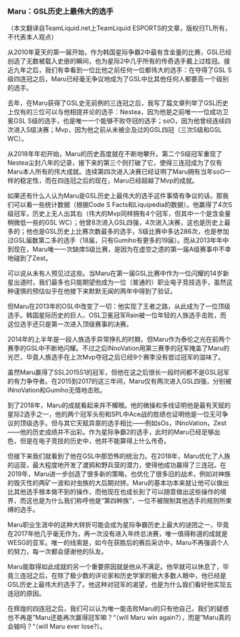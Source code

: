 ### Maru：GSL历史上最伟大的选手

（本文翻译自TeamLiquid.net上TeamLiquid ESPORTS的文章，版权归TL所有，不代表本人观点）

从2010年夏天的第一届开始，作为韩国星际争霸2中最有含金量的比赛，GSL已经创造了无数被载入史册的瞬间，也为星际2中几乎所有的传奇选手戴上过桂冠。接近九年之后，我们有幸看到一位比他之前任何一位都伟大的选手：在夺得了GSL S级四连冠之后，Maru已经毫无争议地成为了GSL中比其他任何人都要高一个级别的选手。

去年，在Maru获得了GSL史无前例的三连冠之后，我写了篇文章列举了GSL历史上仅有的三位可以与他相提并论的选手：Nestea，因为他是之前唯一一位成功卫冕GSL S级的选手，也是唯一一个能够不败夺冠的选手；soO，因为他曾经连续四次进入S级决赛；Mvp，因为他之前从未被企及过的GSL四冠（三次S级和GSL WC）。

从2018年年初开始，Maru的历史高度就在不断地攀升。第二个S级冠军重现了Nestea尘封八年的记录，接下来的第三个则打破了它，使得三连冠成为了仅有Maru本人所有的伟大成就。连续第四次进入决赛已经证明了Maru拥有当年soO一样的稳定性，而在四连冠之后的现在，Maru已经超越了Mvp的成就。

如果还有什么人认为Maru是GSL历史上最伟大的选手这件事情有争议的话，那我们可以看一些统计数据（根据Code S Facts和Liquipedia的数据）。他赢得了4次S级冠军，历史上无人出其右（伟大的Mvp同样拥有4个冠军，但其中一个是含金量稍微低一些的GSL WC）；他曾8次进入GSL四强，4次进入决赛，这也是历史上最多的；他也是GSL历史上比赛次数最多的选手，S级比赛中多达286次，也是参加过GSL届数第二多的选手（18届，只有Gumiho有更多的19届）。而从2013年年中到现在，Maru唯一一次缺席S级比赛，是因为在虚空之遗的第一届A级赛事中不幸地碰到了Zest。

可以说从未有人预见过这些。当Maru在第一届GSL比赛中作为一位闪耀的14岁新星出道时，我们最多也只能期望他成为一位（普通的）职业电子竞技选手，虽然这种谨慎的预估似乎在他接下来默默无闻的两年中得到了验证。

但Maru在2013年的OSL中改变了一切：他实现了王者之路，从此成为了一位顶级选手。韩国星际历史的巨人、OSL卫冕冠军Rain被一位年轻的人族选手击败，而这位选手还只是第一次进入顶级赛事的决赛。

2014年的上半年是一段人族选手异常挣扎的时期，但Maru作为泰伦之光在前两个赛季的GSL中不断地闪耀。不过之后INnoVation用第三赛季的冠军掩盖了Maru的光芒，毕竟人族选手在上次Mvp夺冠之后已经9个赛季没有尝过冠军的滋味了。

虽然Maru赢得了SSL2015S1的冠军，但他在这之后很长一段时间都不是GSL冠军的有力争夺者。在2015到2017的这三年间，Maru仅有两次进入GSL四强，分别被INnoVation和Gumiho无情地击败。

到了2018年，Maru的成就看起来并不耀眼。他的微操和多线证明他是最有天赋的星际2选手之一，他的两个冠军头衔和SPL中Ace战的胜绩也证明他是一位无可争议的顶级选手。但与其它天赋异禀的选手相比——例如sOs，INnoVation，Zest——他的历史成绩并不出彩。作为星际争霸2的选手，此时的Maru已经足够出色，但是在电子竞技的历史中，他并不能算得上什么传奇。

但接下来我们就看到了他在GSL中那恐怖的统治力。在2018年，Maru优化了人族的运营，最大程度地开发了渡鸦和野兵营的潜力，使得他成功赢得了三连冠。在2019年，Maru进一步创造了很多新的策略，也优化了很多旧的战术，例如对神族的毁灭性的两矿一波和对虫族的大后期对拼。Maru的基本功本来就让他可以做出比其他选手根本做不到的操作，而他现在也成长到了可以随意做出这些操作的境界，而这也是为什么我们称呼他是“第四种族”，一位不被限制其他选手的规则所束缚的选手。

Maru职业生涯中的这种大转折可能会成为星际争霸历史上最大的谜团之一，毕竟在2017年他几乎毫无作为，再一次没有进入年终总决赛，唯一值得称道的成就是WESG的亚军。唯一的线索是，如今在获胜后的赛后采访中，Maru不再强调个人的努力，每一次都会感谢他的队友。

Maru能取得如此成就的另一个重要原因就是他从不满足。他早就可以休息了，毕竟三连冠之后，在除了极少数的评论家和历史学家的极大多数人眼中，他已经是GSL历史上最伟大的选手了。他这种对冠军的渴望，也是为什么我们看好他实现五连冠的原因。

在辉煌的四连冠之后，我们可以认为唯一能击败Maru的只有他自己，我们的疑惑也不再是”Maru还能再次赢得冠军嘛？“（will Maru win again?），而是”Maru真的会输吗？“（will Maru ever lose?）。

